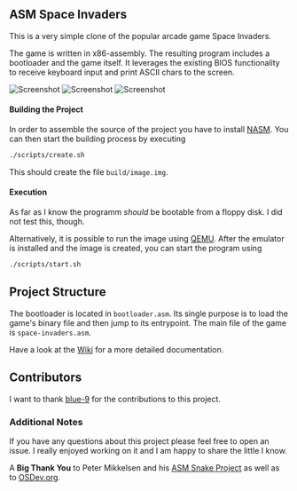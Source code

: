 ## ASM Space Invaders

This is a very simple clone of the popular arcade game Space Invaders.

The game is written in x86-assembly. The resulting program includes a bootloader and the game itself.
It leverages the existing BIOS functionality to receive keyboard input and print ASCII chars to the screen.

![Screenshot](https://cloud.githubusercontent.com/assets/9663231/22428356/03a23148-e707-11e6-9909-6ec9db57325a.png)
![Screenshot](https://cloud.githubusercontent.com/assets/9663231/22428754/85eb2488-e708-11e6-8377-adb2d4827a90.png)
![Screenshot](https://cloud.githubusercontent.com/assets/9663231/22428350/0041ae16-e707-11e6-9845-aa35266ca5c3.png)

#### Building the Project
In order to assemble the source of the project you have to install [NASM](http://www.nasm.us/).
You can then start the building process by executing

```bash
./scripts/create.sh
```

This should create the file `build/image.img`.

#### Execution
As far as I know the programm *should* be bootable from a floppy disk. I did not test this, though.

Alternatively, it is possible to run the image using [QEMU](http://wiki.qemu.org/Main_Page).
After the emulator is installed and the image is created, you can start the program using

```bash
./scripts/start.sh
```

## Project Structure
The bootloader is located in `bootloader.asm`. Its single purpose is to load the game's binary file
and then jump to its entrypoint. The main file of the game is `space-invaders.asm`.

Have a look at the [Wiki](https://github.com/flxbe/asm-space-invaders/wiki) for a more detailed documentation.

## Contributors

I want to thank [blue-9](https://github.com/blue-9) for the contributions to this project.

### Additional Notes

If you have any questions about this project please feel free to open an issue.
I really enjoyed working on it and I am happy to share the little I know.

A **Big Thank You** to Peter Mikkelsen and his [ASM Snake Project](https://gitlab.com/pmikkelsen/asm_snake) as well as to 
[OSDev.org](http://wiki.osdev.org/Main_Page).
